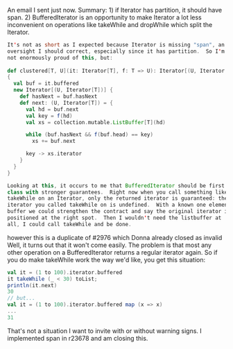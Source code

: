 An email I sent just now.  Summary: 1) if Iterator has partition, it should have span.  2) BufferedIterator is an opportunity to make Iterator a lot less inconvenient on operations like takeWhile and dropWhile which split the Iterator.

```scala
It's not as short as I expected because Iterator is missing "span", an
oversight I should correct, especially since it has partition.  So I'm     
not enormously proud of this, but:
  
def clustered[T, U](it: Iterator[T], f: T => U): Iterator[(U, Iterator[T])] =   
{
  val buf = it.buffered
  new Iterator[(U, Iterator[T])] {
    def hasNext = buf.hasNext
    def next: (U, Iterator[T]) = {
      val hd = buf.next
      val key = f(hd)
      val xs = collection.mutable.ListBuffer[T](hd)

      while (buf.hasNext && f(buf.head) == key)
        xs += buf.next

      key -> xs.iterator
    }                                                                           
  }                                                                             
}                                                                               

Looking at this, it occurs to me that BufferedIterator should be first
class with stronger guarantees.  Right now when you call something like
takeWhile on an Iterator, only the returned iterator is guaranteed: the
iterator you called takeWhile on is undefined.  With a known one element
buffer we could strengthen the contract and say the original iterator is
positioned at the right spot.  Then I wouldn't need the listbuffer at
all, I could call takeWhile and be done.
```
however this is a duplicate of #2976 which Donna already closed as invalid
Well, it turns out that it won't come easily.  The problem is that most any other operation on a BufferedIterator returns a regular iterator again.  So if you do make takeWhile work the way we'd like, you get this situation:
```scala
val it = (1 to 100).iterator.buffered
it takeWhile (_ < 30) toList;
println(it.next)
30
// but...
val it = (1 to 100).iterator.buffered map (x => x)
...
31
```
That's not a situation I want to invite with or without warning signs.  I implemented span in r23678 and am closing this.
